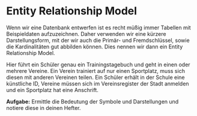 # Entity Relationship Model

Wenn wir eine Datenbank entwerfen ist es recht müßig immer Tabellen mit Beispieldaten aufzuzeichnen. Daher verwenden wir eine kürzere Darstellungsform, mit der wir auch die Primär- und Fremdschlüssel, sowie die Kardinalitäten gut abbilden können. Dies nennen wir dann ein Entity Relationship Model.

Hier führt ein Schüler genau ein Trainingstagebuch und geht in einen oder mehrere Vereine. Ein Verein trainiert auf nur einen Sportplatz, muss sich diesen mit anderen Vereinen teilen. Ein Schüler erhält in der Schule eine künstliche ID, Vereine müssen sich im Vereinsregister der Stadt anmelden und ein Sportplatz hat eine Anschrift.

**Aufgabe:** Ermittle die Bedeutung der Symbole und Darstellungen und notiere diese in deinen Hefter.
